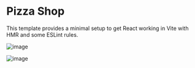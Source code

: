 # Pizza Shop

This template provides a minimal setup to get React working in Vite with HMR and some ESLint rules.

![image](https://github.com/bduarte10/pizzashop-web/assets/76459023/cd47a801-a92d-4c91-858c-054a7cd95544)

![image](https://github.com/bduarte10/pizzashop-web/assets/76459023/eb17e5e3-e340-41b8-933c-e25540dfac8f)

